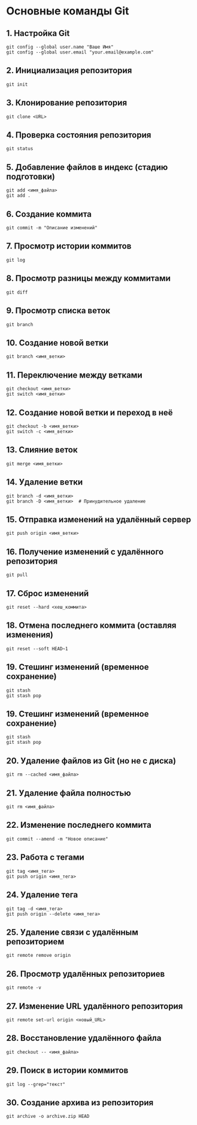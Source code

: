 # Основные команды Git

## 1. Настройка Git
```
git config --global user.name "Ваше Имя"
git config --global user.email "your.email@example.com"
```

## 2. Инициализация репозитория
```
git init
```

## 3. Клонирование репозитория
```
git clone <URL>
```

## 4. Проверка состояния репозитория
```
git status
```

## 5. Добавление файлов в индекс (стадию подготовки)
```
git add <имя_файла>
git add .
```

## 6. Создание коммита
```
git commit -m "Описание изменений"
```

## 7. Просмотр истории коммитов
```
git log
```

## 8. Просмотр разницы между коммитами
```
git diff
```

## 9. Просмотр списка веток
```
git branch
```

## 10. Создание новой ветки
```
git branch <имя_ветки>
```

## 11. Переключение между ветками
```
git checkout <имя_ветки>
git switch <имя_ветки>
```

## 12. Создание новой ветки и переход в неё
```
git checkout -b <имя_ветки>
git switch -c <имя_ветки>
```

## 13. Слияние веток
```
git merge <имя_ветки>
```

## 14. Удаление ветки
```
git branch -d <имя_ветки>
git branch -D <имя_ветки>  # Принудительное удаление
```

## 15. Отправка изменений на удалённый сервер
```
git push origin <имя_ветки>
```

## 16. Получение изменений с удалённого репозитория
```
git pull
```

## 17. Сброс изменений
```
git reset --hard <хеш_коммита>
```

## 18. Отмена последнего коммита (оставляя изменения)
```
git reset --soft HEAD~1
```

## 19. Стешинг изменений (временное сохранение)
```
git stash
git stash pop
```

## 19. Стешинг изменений (временное сохранение)
```
git stash
git stash pop
```

## 20. Удаление файлов из Git (но не с диска)
```
git rm --cached <имя_файла>
```

## 21. Удаление файла полностью
```
git rm <имя_файла>
```

## 22. Изменение последнего коммита
```
git commit --amend -m "Новое описание"
```

## 23. Работа с тегами
```
git tag <имя_тега>
git push origin <имя_тега>
```

## 24. Удаление тега
```
git tag -d <имя_тега>
git push origin --delete <имя_тега>
```

## 25. Удаление связи с удалённым репозиторием
```
git remote remove origin
```

## 26. Просмотр удалённых репозиториев
```
git remote -v
```

## 27. Изменение URL удалённого репозитория
```
git remote set-url origin <новый_URL>
```

## 28. Восстановление удалённого файла
```
git checkout -- <имя_файла>
```

## 29. Поиск в истории коммитов
```
git log --grep="текст"
```

## 30. Создание архива из репозитория
```
git archive -o archive.zip HEAD
```
